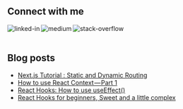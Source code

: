 ## Connect with me
[<img align="left" alt="linked-in" src="https://img.shields.io/badge/linkedin-%230077B5.svg?&style=for-the-badge&logo=linkedin&logoColor=white" />](https://www.linkedin.com/in/hossein-ahmadi-46690a116/)
[<img align="left" alt="medium" src="https://img.shields.io/badge/medium-%2312100E.svg?&style=for-the-badge&logo=medium&logoColor=white" />](https://medium.com/@hossein98.ahmadi)
[<img align="left" alt="stack-overflow" src="https://img.shields.io/badge/stack%20overflow-FE7A16?logo=stack-overflow&logoColor=white&style=for-the-badge" />](https://stackoverflow.com/users/11752942/hossein-ahmadi)
<br>
<br>
## Blog posts
<!-- BLOG-POST-LIST:START -->
- [Next.js Tutorial : Static and Dynamic Routing](https://codeburst.io/next-js-tutorial-static-and-dynamic-routing-fba70e26359a?source=rss-ee208eb13e4d------2)
- [How to use React Context — Part 1](https://codeburst.io/how-to-use-react-context-part-1-1e4ce38fe2dd?source=rss-ee208eb13e4d------2)
- [React Hooks: How to use useEffect()](https://javascript.plainenglish.io/react-hooks-how-to-use-useeffect-ecea3e90d84f?source=rss-ee208eb13e4d------2)
- [React Hooks for beginners, Sweet and a little complex](https://medium.com/weekly-webtips/react-hooks-for-beginners-sweet-and-a-little-complex-31a1225bd2f7?source=rss-ee208eb13e4d------2)
<!-- BLOG-POST-LIST:END -->
